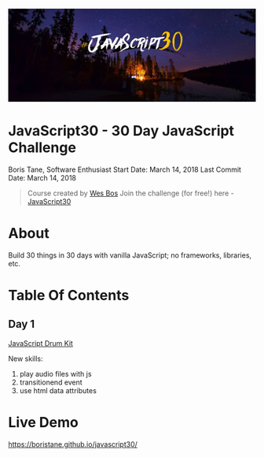 ![](img/js30-banner.jpg)

# JavaScript30 - 30 Day JavaScript Challenge

Boris Tane, Software Enthusiast 
Start Date:         March 14, 2018 
Last Commit Date:   March 14, 2018

> Course created by [Wes Bos](https://github.com/wesbos)
> Join the challenge (for free!) here - [JavaScript30](https://javascript30.com/account)

# About

Build 30 things in 30 days with vanilla JavaScript; no frameworks, libraries, etc.

# Table Of Contents

## Day 1

[JavaScript Drum Kit](views/day1.html)

New skills:
1. play audio files with js
2. transitionend event
3. use html data attributes

# Live Demo

https://boristane.github.io/javascript30/
